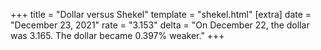+++
title = "Dollar versus Shekel"
template = "shekel.html"
[extra]
date = "December 23, 2021"
rate = "3.153"
delta = "On December 22, the dollar was 3.165. The dollar became 0.397% weaker."
+++
